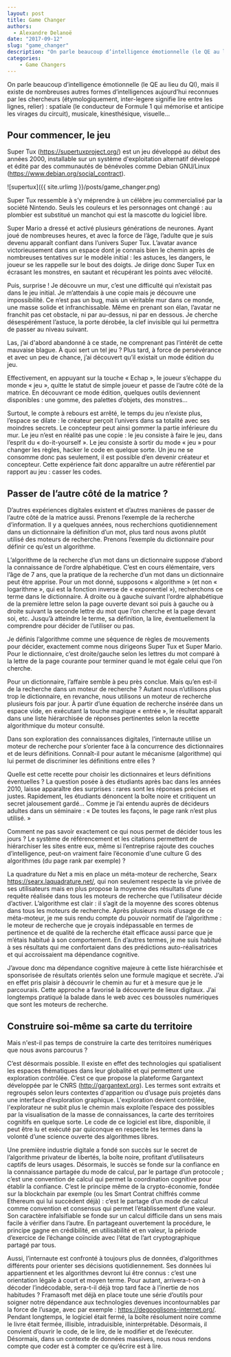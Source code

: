 ```yaml
---
layout: post
title: Game Changer
authors: 
  - Alexandre Delanoë
date: "2017-09-12"
slug: "game_changer"
description: "On parle beaucoup d’intelligence émotionnelle (le QE au lieu du QI), mais il existe de nombreuses autres formes d’intelligences..."
categories:
    - Game Changers
---
```


On parle beaucoup d’intelligence émotionnelle (le QE au lieu du QI), mais il existe de nombreuses autres formes d’intelligences aujourd’hui reconnues par les chercheurs (étymologiquement, inter-legere signifie lire entre les lignes, relier) : spatiale (le conducteur de Formule 1 qui mémorise et anticipe les virages du circuit), musicale, kinesthésique, visuelle…

## Pour commencer, le jeu

Super Tux (<https://supertuxproject.org/>) est un jeu développé au début des années 2000, installable sur un système d'exploitation alternatif développé et édité par des communautés de bénévoles comme Debian GNU/Linux (<https://www.debian.org/social_contract>).

![supertux]({{ site.urlimg }}/posts/game_changer.png)

Super Tux ressemble à s’y méprendre à un célèbre jeu commercialisé par la société Nintendo. Seuls les couleurs et les personnages ont changé : au plombier est substitué un manchot qui est la mascotte du logiciel libre.


Super Mario a dressé et activé plusieurs générations de neurones. Ayant joué de nombreuses heures, et avec la force de l’âge, l’adulte que je suis devenu apparaît confiant dans l’univers Super Tux. L’avatar avance victorieusement dans un espace dont je connais bien le chemin après de nombreuses tentatives sur le modèle initial : les astuces, les dangers, le joueur se les rappelle sur le bout des doigts. Je dirige donc Super Tux en écrasant les monstres, en sautant et récupérant les points avec vélocité. 

Puis, surprise ! Je découvre un mur, c’est une difficulté qui n’existait pas dans le jeu initial. Je m’attendais à une copie mais je découvre une impossibilité. Ce n’est pas un bug, mais un véritable mur dans ce monde, une masse solide et infranchissable. Même en prenant son élan, l’avatar ne franchit pas cet obstacle, ni par au-dessus, ni par en dessous. Je cherche désespérément l’astuce, la porte dérobée, la clef invisible qui lui permettra de passer au niveau suivant.

Las, j’ai d'abord abandonné à ce stade, ne comprenant pas l’intérêt de cette mauvaise blague. À quoi sert un tel jeu ? Plus tard, à force de persévérance et avec un peu de chance, j’ai découvert qu’il existait un mode édition du jeu.

Effectivement, en appuyant sur la touche « Echap », le joueur s’échappe du monde « jeu », quitte le statut de simple joueur et passe de l’autre côté de la matrice. En découvrant ce mode édition, quelques outils deviennent disponibles : une gomme, des palettes d’objets, des monstres… 

Surtout, le compte à rebours est arrêté, le temps du jeu n’existe plus, l’espace se dilate : le créateur perçoit l’univers dans sa totalité avec ses moindres secrets. Le concepteur peut ainsi gommer la partie inférieure du mur. Le jeu n’est en réalité pas une copie : le jeu consiste à faire le jeu, dans l’esprit du « do-it-yourself ». Le jeu consiste à sortir du mode « jeu » pour changer les règles, hacker le code en quelque sorte. Un jeu ne se consomme donc pas seulement, il est possible d’en devenir créateur et concepteur. Cette expérience fait donc apparaître un autre référentiel par rapport au jeu : casser les codes.

## Passer de l’autre côté de la matrice ?

D’autres expériences digitales existent et d’autres manières de passer de l’autre côté de la matrice aussi. Prenons l’exemple de la recherche d’information. Il y a quelques années, nous recherchions quotidiennement dans un dictionnaire la définition d’un mot, plus tard nous avons plutôt utilisé des moteurs de recherche. Prenons l’exemple du dictionnaire pour définir ce qu’est un algorithme.

L’algorithme de la recherche d’un mot dans un dictionnaire suppose d’abord la connaissance de l’ordre alphabétique. C’est en cours élémentaire, vers l’âge de 7 ans, que la pratique de la recherche d’un mot dans un dictionnaire peut être apprise. Pour un mot donné, supposons « algorithme » (et non « logarithme », qui est la fonction inverse de « exponentiel »), recherchons ce terme dans le dictionnaire. À droite ou à gauche suivant l’ordre alphabétique de la première lettre selon la page ouverte devant soi puis à gauche ou à droite suivant la seconde lettre du mot que l’on cherche et la page devant soi, etc. Jusqu’à atteindre le terme, sa définition, la lire, éventuellement la comprendre pour décider de l’utiliser ou pas.

Je définis l’algorithme comme une séquence de règles de mouvements pour décider, exactement comme nous dirigeons Super Tux et Super Mario. Pour le dictionnaire, c’est droite/gauche selon les lettres du mot comparé à la lettre de la page courante pour terminer quand le mot égale celui que l’on cherche.

Pour un dictionnaire, l’affaire semble à peu près conclue. Mais qu’en est-il de la recherche dans un moteur de recherche ? Autant nous n’utilisons plus trop le dictionnaire, en revanche, nous utilisons un moteur de recherche plusieurs fois par jour. À partir d’une équation de recherche insérée dans un espace vide, en exécutant la touche magique « entrée », le résultat apparaît dans une liste hiérarchisée de réponses pertinentes selon la recette algorithmique du moteur consulté.

Dans son exploration des connaissances digitales, l’internaute utilise un moteur de recherche pour s’orienter face à la concurrence des dictionnaires et de leurs définitions. Connaît-il pour autant le mécanisme (algorithme) qui lui permet de discriminer les définitions entre elles ?

Quelle est cette recette pour choisir les dictionnaires et leurs définitions éventuelles ? La question posée à des étudiants après bac dans les années 2010, laisse apparaître des surprises : rares sont les réponses précises et justes. Rapidement, les étudiants dénoncent la boîte noire et critiquent un secret jalousement gardé… Comme je l’ai entendu auprès de décideurs adultes dans un séminaire : « De toutes les façons, le page rank  n’est plus utilisé. »

Comment ne pas savoir exactement ce qui nous permet de décider tous les jours ? Le système de référencement et les citations permettent de hiérarchiser les sites entre eux, même si l’entreprise rajoute des couches d’intelligence, peut-on vraiment faire l’économie d'une culture G des algorithmes (du page rank par exemple) ?

La  quadrature du Net a mis en place un méta-moteur de recherche, Searx <https://searx.laquadrature.net/>, qui non seulement respecte la vie privée de ses utilisateurs mais en plus propose la moyenne des résultats d’une requête réalisée dans tous les moteurs de recherche que l’utilisateur décide d’activer. L’algorithme est clair : il s’agit de la moyenne des scores obtenus dans tous les moteurs de recherche. Après plusieurs mois d’usage de ce méta-moteur, je me suis rendu compte du pouvoir normatif de l’algorithme : le moteur de recherche que je croyais indépassable en termes de pertinence et de qualité de la recherche était efficace aussi parce que je m’étais habitué à son comportement. En d’autres termes, je me suis habitué à ses résultats qui me confortaient dans des prédictions auto-réalisatrices et qui accroissaient ma dépendance cognitive.

J’avoue donc ma dépendance cognitive majeure à cette liste hiérarchisée et sponsorisée de résultats orientés selon une formule magique et secrète. J’ai en effet pris plaisir à découvrir le chemin au fur et à mesure que je le parcourais. Cette approche a favorisé la découverte de lieux digitaux. J’ai longtemps pratiqué la balade dans le web avec ces boussoles numériques que sont les moteurs de recherche.

## Construire soi-même sa carte du territoire

Mais n'est-il pas temps de construire la carte des territoires numériques que nous avons parcourus ?

C’est désormais possible. Il existe en effet des technologies qui spatialisent les espaces thématiques dans leur globalité et qui permettent une exploration contrôlée. C’est ce que propose la plateforme Gargantext développée par le CNRS  (<http://gargantext.org>). Les termes sont extraits et regroupés selon leurs contextes d'apparition ou d’usage puis projetés dans une interface d’exploration graphique. L'exploration devient contrôlée, l'explorateur ne subit plus le chemin mais exploite l’espace des possibles par la visualisation de la masse de connaissances, la carte des territoires cognitifs en quelque sorte. Le code de ce logiciel est libre, disponible, il peut être lu et exécuté par quiconque en respecte les termes dans la volonté d’une science ouverte des algorithmes libres.

Une première industrie digitale a fondé son succès sur le secret de l’algorithme privateur de libertés, la boîte noire, profitant d’utilisateurs captifs de leurs usages. Désormais, le succès se fonde sur la confiance en la connaissance partagée du mode de calcul, par le partage d’un protocole ; c’est une convention de calcul qui permet la coordination cognitive pour établir la confiance. C’est le principe même de la crypto-économie, fondée sur la blockchain par exemple (ou les Smart Contrat chiffrés comme Ethereum qui lui succèdent déjà) : c’est le partage d’un mode de calcul comme convention et consensus qui permet l’établissement d’une valeur. Son caractère infalsifiable se fonde sur un calcul difficile dans un sens mais facile à vérifier dans l’autre. En partageant ouvertement la procédure, le principe gagne en crédibilité, en utilisabilité et en valeur, la période d’exercice de l’échange coïncide avec l’état de l’art cryptographique partagé par tous.

Aussi, l’internaute est confronté à toujours plus de données, d’algorithmes différents pour orienter ses décisions quotidiennement. Ses données lui appartiennent et les algorithmes devront lui être connus : c’est une orientation légale à court et moyen terme. Pour autant, arrivera-t-on à décoder l’indécodable, sera-t-il déjà trop tard face à l’inertie de nos habitudes ? Framasoft met déjà en place toute une série d’outils pour soigner notre dépendance aux technologies devenues incontournables par la force de l’usage, avec par exemple : <https://degooglisons-internet.org/>. Pendant longtemps, le logiciel était fermé, la boîte résolument noire comme le livre était fermée, illisible, intraduisible, ininterprétable. Désormais, il convient d’ouvrir le code, de le lire, de le modifier et de l’exécuter. Désormais, dans un contexte de données massives, nous nous rendons compte que coder est à compter ce qu’écrire est à lire.
